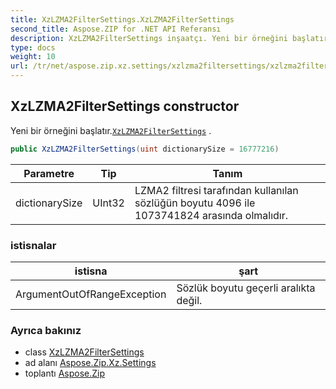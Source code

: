 ```yaml
---
title: XzLZMA2FilterSettings.XzLZMA2FilterSettings
second_title: Aspose.ZIP for .NET API Referansı
description: XzLZMA2FilterSettings inşaatçı. Yeni bir örneğini başlatır.XzLZMA2FilterSettings .
type: docs
weight: 10
url: /tr/net/aspose.zip.xz.settings/xzlzma2filtersettings/xzlzma2filtersettings/
---
```

## XzLZMA2FilterSettings constructor

Yeni bir örneğini başlatır.[`XzLZMA2FilterSettings`](../) .

```csharp
public XzLZMA2FilterSettings(uint dictionarySize = 16777216)
```

| Parametre | Tip | Tanım |
| --- | --- | --- |
| dictionarySize | UInt32 | LZMA2 filtresi tarafından kullanılan sözlüğün boyutu 4096 ile 1073741824 arasında olmalıdır. |

### istisnalar

| istisna | şart |
| --- | --- |
| ArgumentOutOfRangeException | Sözlük boyutu geçerli aralıkta değil. |

### Ayrıca bakınız

* class [XzLZMA2FilterSettings](../)
* ad alanı [Aspose.Zip.Xz.Settings](../../xzlzma2filtersettings/)
* toplantı [Aspose.Zip](../../../)


